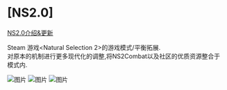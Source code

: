 # [NS2.0]
[NS2.0介绍&更新](https://docs.qq.com/doc/DUEZSeUtrR0tWTGJ4)  

Steam 游戏<Natural Selection 2>的游戏模式/平衡拓展.  
对原本的机制进行更多现代化的调整,将NS2Combat以及社区的优质资源整合于模式内.  


![图片](https://github.com/striter/NS2-Community-Balance/assets/32827196/021dd88c-184a-461f-8d9c-218c0388b85e)
![图片](https://github.com/striter/NS2-Community-Balance/assets/32827196/2caf80aa-269d-408e-ad0a-a81c5e110a5a)
![图片](https://github.com/striter/NS2-Community-Balance/assets/32827196/a1e5f168-5738-49d9-80df-e5c80eedd134)
